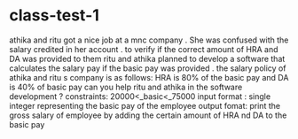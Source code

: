 # class-test-1
athika and ritu got a nice job at a mnc company . She was confused with the salary credited in her account . to verify if the correct amount of HRA and DA was provided to them ritu and athika planned to develop a software that calculates the salary pay if the basic pay was provided . the salary policy of athika and ritu s  company is as follows:    HRA is 80% of the basic pay and DA is 40% of basic pay can  you help ritu and athika in the software development ?      constraints:   20000&lt;_basic&lt;_75000  input format :  single integer representing the basic pay of the employee output fomat:  print the gross salary of employee by adding the certain amount of HRA nd DA to the basic pay 
